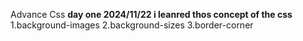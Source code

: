 Advance Css
**day one 2024/11/22 i leanred thos concept of the css**
1.background-images
2.background-sizes
3.border-corner 
